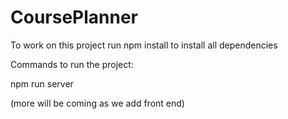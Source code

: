 # CoursePlanner

To work on this project run npm install to install all dependencies

Commands to run the project:

npm run server
  
(more will be coming as we add front end)
